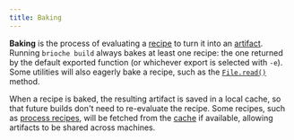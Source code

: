 ```yaml
---
title: Baking
---
```


**Baking** is the process of evaluating a [recipe](/docs/core-concepts/recipes) to turn it into an [artifact](/docs/core-concepts/artifacts). Running `brioche build` always bakes at least one recipe: the one returned by the default exported function (or whichever export is selected with `-e`). Some utilities will also eagerly bake a recipe, such as the [`File.read()`](/docs/core-concepts/recipes#fileread) method.

When a recipe is baked, the resulting artifact is saved in a local cache, so that future builds don't need to re-evaluate the recipe. Some recipes, such as [process recipes](/docs/core-concepts/recipes#stdprocess), will be fetched from the [cache](/docs/core-concepts/cache) if available, allowing artifacts to be shared across machines.
